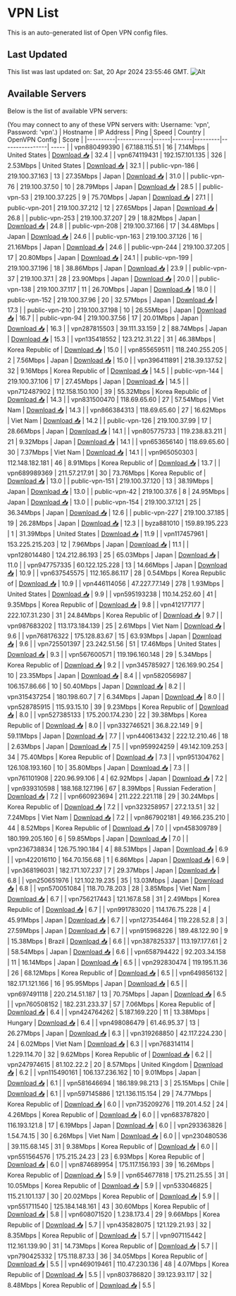 # VPN List

This is an auto-generated list of Open VPN config files.

## Last Updated

This list was last updated on: Sat, 20 Apr 2024 23:55:46 GMT.
![Alt](https://repobeats.axiom.co/api/embed/186b98318ef1479477931607c1ad7d823f12451f.svg "Repobeats analytics image")

## Available Servers

Below is the list of available VPN servers:

(You may connect to any of these VPN servers with: Username: 'vpn', Password: 'vpn'.)
| Hostname | IP Address | Ping | Speed | Country | OpenVPN Config | Score |
|----------|------------|------|-------|---------|----------------| ----- |
| vpn880499390 | 67.188.115.51 | 16 | 7.14Mbps | United States | [Download 📥](./configs/server_0_US.ovpn) | 32.4 |
| vpn674119431 | 192.157.101.135 | 326 | 2.53Mbps | United States | [Download 📥](./configs/server_1_US.ovpn) | 32.1 |
| public-vpn-186 | 219.100.37.163 | 13 | 27.35Mbps | Japan | [Download 📥](./configs/server_2_JP.ovpn) | 31.0 |
| public-vpn-76 | 219.100.37.50 | 10 | 28.79Mbps | Japan | [Download 📥](./configs/server_3_JP.ovpn) | 28.5 |
| public-vpn-53 | 219.100.37.225 | 9 | 75.70Mbps | Japan | [Download 📥](./configs/server_4_JP.ovpn) | 27.1 |
| public-vpn-201 | 219.100.37.212 | 12 | 27.65Mbps | Japan | [Download 📥](./configs/server_5_JP.ovpn) | 26.8 |
| public-vpn-253 | 219.100.37.207 | 29 | 18.82Mbps | Japan | [Download 📥](./configs/server_6_JP.ovpn) | 24.8 |
| public-vpn-208 | 219.100.37.166 | 17 | 34.48Mbps | Japan | [Download 📥](./configs/server_7_JP.ovpn) | 24.6 |
| public-vpn-163 | 219.100.37.126 | 16 | 21.16Mbps | Japan | [Download 📥](./configs/server_8_JP.ovpn) | 24.6 |
| public-vpn-244 | 219.100.37.205 | 17 | 20.80Mbps | Japan | [Download 📥](./configs/server_9_JP.ovpn) | 24.1 |
| public-vpn-199 | 219.100.37.196 | 18 | 38.86Mbps | Japan | [Download 📥](./configs/server_10_JP.ovpn) | 23.9 |
| public-vpn-37 | 219.100.37.1 | 28 | 23.90Mbps | Japan | [Download 📥](./configs/server_11_JP.ovpn) | 20.0 |
| public-vpn-138 | 219.100.37.117 | 11 | 26.70Mbps | Japan | [Download 📥](./configs/server_12_JP.ovpn) | 18.0 |
| public-vpn-152 | 219.100.37.96 | 20 | 32.57Mbps | Japan | [Download 📥](./configs/server_13_JP.ovpn) | 17.3 |
| public-vpn-210 | 219.100.37.198 | 10 | 26.55Mbps | Japan | [Download 📥](./configs/server_14_JP.ovpn) | 16.7 |
| public-vpn-94 | 219.100.37.56 | 17 | 20.01Mbps | Japan | [Download 📥](./configs/server_15_JP.ovpn) | 16.3 |
| vpn287815503 | 39.111.33.159 | 2 | 88.74Mbps | Japan | [Download 📥](./configs/server_16_JP.ovpn) | 15.3 |
| vpn135418552 | 123.212.31.22 | 31 | 46.38Mbps | Korea Republic of | [Download 📥](./configs/server_17_KR.ovpn) | 15.0 |
| vpn855659511 | 118.240.255.205 | 2 | 7.56Mbps | Japan | [Download 📥](./configs/server_18_JP.ovpn) | 15.0 |
| vpn396411891 | 218.39.137.52 | 32 | 9.16Mbps | Korea Republic of | [Download 📥](./configs/server_19_KR.ovpn) | 14.5 |
| public-vpn-144 | 219.100.37.106 | 17 | 27.45Mbps | Japan | [Download 📥](./configs/server_20_JP.ovpn) | 14.5 |
| vpn712487902 | 112.158.150.100 | 39 | 55.32Mbps | Korea Republic of | [Download 📥](./configs/server_21_KR.ovpn) | 14.3 |
| vpn831500470 | 118.69.65.60 | 27 | 57.54Mbps | Viet Nam | [Download 📥](./configs/server_22_VN.ovpn) | 14.3 |
| vpn866384313 | 118.69.65.60 | 27 | 16.62Mbps | Viet Nam | [Download 📥](./configs/server_23_VN.ovpn) | 14.2 |
| public-vpn-126 | 219.100.37.99 | 17 | 28.66Mbps | Japan | [Download 📥](./configs/server_24_JP.ovpn) | 14.1 |
| vpn805775733 | 119.238.83.211 | 21 | 9.32Mbps | Japan | [Download 📥](./configs/server_25_JP.ovpn) | 14.1 |
| vpn653656140 | 118.69.65.60 | 30 | 7.37Mbps | Viet Nam | [Download 📥](./configs/server_26_VN.ovpn) | 14.1 |
| vpn965050303 | 112.148.182.181 | 46 | 8.91Mbps | Korea Republic of | [Download 📥](./configs/server_27_KR.ovpn) | 13.7 |
| vpn689989369 | 211.57.217.91 | 30 | 73.76Mbps | Korea Republic of | [Download 📥](./configs/server_28_KR.ovpn) | 13.0 |
| public-vpn-151 | 219.100.37.120 | 13 | 38.19Mbps | Japan | [Download 📥](./configs/server_29_JP.ovpn) | 13.0 |
| public-vpn-42 | 219.100.37.6 | 8 | 24.95Mbps | Japan | [Download 📥](./configs/server_30_JP.ovpn) | 13.0 |
| public-vpn-154 | 219.100.37.121 | 25 | 36.34Mbps | Japan | [Download 📥](./configs/server_31_JP.ovpn) | 12.6 |
| public-vpn-227 | 219.100.37.185 | 19 | 26.28Mbps | Japan | [Download 📥](./configs/server_32_JP.ovpn) | 12.3 |
| byza881010 | 159.89.195.223 | 1 | 31.39Mbps | United States | [Download 📥](./configs/server_33_US.ovpn) | 11.9 |
| vpn117457961 | 153.225.215.203 | 12 | 7.96Mbps | Japan | [Download 📥](./configs/server_34_JP.ovpn) | 11.1 |
| vpn128014480 | 124.212.86.193 | 25 | 65.03Mbps | Japan | [Download 📥](./configs/server_35_JP.ovpn) | 11.0 |
| vpn947757335 | 60.122.125.228 | 13 | 14.66Mbps | Japan | [Download 📥](./configs/server_36_JP.ovpn) | 10.9 |
| vpn637545575 | 112.165.86.117 | 28 | 0.54Mbps | Korea Republic of | [Download 📥](./configs/server_37_KR.ovpn) | 10.9 |
| vpn446114056 | 47.227.77.149 | 278 | 1.93Mbps | United States | [Download 📥](./configs/server_38_US.ovpn) | 9.9 |
| vpn595193238 | 110.14.252.60 | 41 | 9.35Mbps | Korea Republic of | [Download 📥](./configs/server_39_KR.ovpn) | 9.8 |
| vpn412177177 | 222.107.31.230 | 31 | 24.84Mbps | Korea Republic of | [Download 📥](./configs/server_40_KR.ovpn) | 9.7 |
| vpn987683202 | 113.173.184.139 | 25 | 2.61Mbps | Viet Nam | [Download 📥](./configs/server_41_VN.ovpn) | 9.6 |
| vpn768176322 | 175.128.83.67 | 15 | 63.93Mbps | Japan | [Download 📥](./configs/server_42_JP.ovpn) | 9.6 |
| vpn725501397 | 23.242.51.56 | 51 | 17.46Mbps | United States | [Download 📥](./configs/server_43_US.ovpn) | 9.3 |
| vpn567600571 | 119.196.160.148 | 29 | 5.34Mbps | Korea Republic of | [Download 📥](./configs/server_44_KR.ovpn) | 9.2 |
| vpn345785927 | 126.169.90.254 | 10 | 23.35Mbps | Japan | [Download 📥](./configs/server_45_JP.ovpn) | 8.4 |
| vpn582056987 | 106.157.86.66 | 10 | 50.40Mbps | Japan | [Download 📥](./configs/server_46_JP.ovpn) | 8.2 |
| vpn315437254 | 180.198.60.7 | 7 | 6.34Mbps | Japan | [Download 📥](./configs/server_47_JP.ovpn) | 8.0 |
| vpn528785915 | 115.93.15.10 | 39 | 9.23Mbps | Korea Republic of | [Download 📥](./configs/server_48_KR.ovpn) | 8.0 |
| vpn527385133 | 175.200.174.230 | 22 | 39.38Mbps | Korea Republic of | [Download 📥](./configs/server_49_KR.ovpn) | 8.0 |
| vpn332746521 | 36.8.22.149 | 9 | 59.11Mbps | Japan | [Download 📥](./configs/server_50_JP.ovpn) | 7.7 |
| vpn440613432 | 222.12.210.46 | 18 | 2.63Mbps | Japan | [Download 📥](./configs/server_51_JP.ovpn) | 7.5 |
| vpn959924259 | 49.142.109.253 | 34 | 75.40Mbps | Korea Republic of | [Download 📥](./configs/server_52_KR.ovpn) | 7.3 |
| vpn951304762 | 126.108.193.160 | 10 | 35.80Mbps | Japan | [Download 📥](./configs/server_53_JP.ovpn) | 7.3 |
| vpn761101908 | 220.96.99.106 | 4 | 62.92Mbps | Japan | [Download 📥](./configs/server_54_JP.ovpn) | 7.2 |
| vpn939310598 | 188.168.127.196 | 67 | 8.39Mbps | Russian Federation | [Download 📥](./configs/server_55_RU.ovpn) | 7.2 |
| vpn660923694 | 211.222.221.118 | 29 | 30.24Mbps | Korea Republic of | [Download 📥](./configs/server_56_KR.ovpn) | 7.2 |
| vpn323258957 | 27.2.13.51 | 32 | 7.24Mbps | Viet Nam | [Download 📥](./configs/server_57_VN.ovpn) | 7.2 |
| vpn867902181 | 49.166.235.210 | 44 | 8.52Mbps | Korea Republic of | [Download 📥](./configs/server_58_KR.ovpn) | 7.0 |
| vpn458309789 | 180.199.205.160 | 6 | 59.85Mbps | Japan | [Download 📥](./configs/server_59_JP.ovpn) | 7.0 |
| vpn236738834 | 126.75.190.184 | 4 | 88.53Mbps | Japan | [Download 📥](./configs/server_60_JP.ovpn) | 6.9 |
| vpn422016110 | 164.70.156.68 | 1 | 6.86Mbps | Japan | [Download 📥](./configs/server_61_JP.ovpn) | 6.9 |
| vpn368196031 | 182.171.107.237 | 7 | 29.37Mbps | Japan | [Download 📥](./configs/server_62_JP.ovpn) | 6.8 |
| vpn250651976 | 121.102.19.235 | 35 | 13.03Mbps | Japan | [Download 📥](./configs/server_63_JP.ovpn) | 6.8 |
| vpn570051084 | 118.70.78.203 | 28 | 3.85Mbps | Viet Nam | [Download 📥](./configs/server_64_VN.ovpn) | 6.7 |
| vpn756217443 | 121.167.8.58 | 31 | 2.49Mbps | Korea Republic of | [Download 📥](./configs/server_65_KR.ovpn) | 6.7 |
| vpn991783020 | 114.176.75.228 | 4 | 45.91Mbps | Japan | [Download 📥](./configs/server_66_JP.ovpn) | 6.7 |
| vpn127354464 | 119.228.52.8 | 3 | 27.59Mbps | Japan | [Download 📥](./configs/server_67_JP.ovpn) | 6.7 |
| vpn915968226 | 189.48.122.90 | 9 | 15.38Mbps | Brazil | [Download 📥](./configs/server_68_BR.ovpn) | 6.6 |
| vpn387825337 | 113.197.177.61 | 2 | 58.54Mbps | Japan | [Download 📥](./configs/server_69_JP.ovpn) | 6.6 |
| vpn658794422 | 92.203.34.158 | 11 | 16.14Mbps | Japan | [Download 📥](./configs/server_70_JP.ovpn) | 6.5 |
| vpn292830474 | 119.195.11.36 | 26 | 68.12Mbps | Korea Republic of | [Download 📥](./configs/server_71_KR.ovpn) | 6.5 |
| vpn649856132 | 182.171.121.166 | 16 | 95.95Mbps | Japan | [Download 📥](./configs/server_72_JP.ovpn) | 6.5 |
| vpn697491118 | 220.214.51.187 | 13 | 70.75Mbps | Japan | [Download 📥](./configs/server_73_JP.ovpn) | 6.5 |
| vpn760508152 | 182.231.233.37 | 57 | 7.06Mbps | Korea Republic of | [Download 📥](./configs/server_74_KR.ovpn) | 6.4 |
| vpn424764262 | 5.187.169.220 | 11 | 13.38Mbps | Hungary | [Download 📥](./configs/server_75_HU.ovpn) | 6.4 |
| vpn498086479 | 61.46.95.37 | 13 | 26.27Mbps | Japan | [Download 📥](./configs/server_76_JP.ovpn) | 6.3 |
| vpn319268850 | 42.117.224.230 | 24 | 6.02Mbps | Viet Nam | [Download 📥](./configs/server_77_VN.ovpn) | 6.3 |
| vpn768314114 | 1.229.114.70 | 32 | 9.62Mbps | Korea Republic of | [Download 📥](./configs/server_78_KR.ovpn) | 6.2 |
| vpn247974615 | 81.102.22.2 | 20 | 8.57Mbps | United Kingdom | [Download 📥](./configs/server_79_GB.ovpn) | 6.2 |
| vpn115490161 | 106.137.236.162 | 10 | 9.01Mbps | Japan | [Download 📥](./configs/server_80_JP.ovpn) | 6.1 |
| vpn581646694 | 186.189.98.213 | 3 | 25.15Mbps | Chile | [Download 📥](./configs/server_81_CL.ovpn) | 6.1 |
| vpn597145886 | 121.136.115.154 | 29 | 74.77Mbps | Korea Republic of | [Download 📥](./configs/server_82_KR.ovpn) | 6.0 |
| vpn735209276 | 119.201.4.52 | 24 | 4.26Mbps | Korea Republic of | [Download 📥](./configs/server_83_KR.ovpn) | 6.0 |
| vpn683787820 | 116.193.121.8 | 17 | 6.19Mbps | Japan | [Download 📥](./configs/server_84_JP.ovpn) | 6.0 |
| vpn293363826 | 1.54.74.15 | 30 | 6.26Mbps | Viet Nam | [Download 📥](./configs/server_85_VN.ovpn) | 6.0 |
| vpn230480536 | 39.115.68.145 | 31 | 9.38Mbps | Korea Republic of | [Download 📥](./configs/server_86_KR.ovpn) | 6.0 |
| vpn551564576 | 175.215.24.23 | 23 | 6.93Mbps | Korea Republic of | [Download 📥](./configs/server_87_KR.ovpn) | 6.0 |
| vpn874689954 | 175.117.156.193 | 39 | 16.26Mbps | Korea Republic of | [Download 📥](./configs/server_88_KR.ovpn) | 5.9 |
| vpn654677818 | 175.211.25.55 | 31 | 10.05Mbps | Korea Republic of | [Download 📥](./configs/server_89_KR.ovpn) | 5.9 |
| vpn533046825 | 115.21.101.137 | 30 | 20.02Mbps | Korea Republic of | [Download 📥](./configs/server_90_KR.ovpn) | 5.9 |
| vpn551711540 | 125.184.148.161 | 43 | 30.60Mbps | Korea Republic of | [Download 📥](./configs/server_91_KR.ovpn) | 5.8 |
| vpn608071520 | 1.238.173.4 | 29 | 9.66Mbps | Korea Republic of | [Download 📥](./configs/server_92_KR.ovpn) | 5.7 |
| vpn435828075 | 121.129.21.93 | 32 | 8.35Mbps | Korea Republic of | [Download 📥](./configs/server_93_KR.ovpn) | 5.7 |
| vpn907115442 | 112.161.139.90 | 31 | 14.73Mbps | Korea Republic of | [Download 📥](./configs/server_94_KR.ovpn) | 5.7 |
| vpn790425332 | 175.118.87.33 | 36 | 34.05Mbps | Korea Republic of | [Download 📥](./configs/server_95_KR.ovpn) | 5.5 |
| vpn469019461 | 110.47.230.136 | 48 | 4.07Mbps | Korea Republic of | [Download 📥](./configs/server_96_KR.ovpn) | 5.5 |
| vpn803786820 | 39.123.93.117 | 32 | 8.48Mbps | Korea Republic of | [Download 📥](./configs/server_97_KR.ovpn) | 5.5 |
